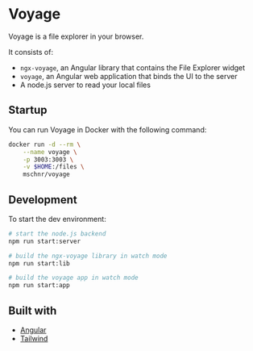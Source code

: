 # Voyage

Voyage is a file explorer in your browser.

It consists of:

- `ngx-voyage`, an Angular library that contains the File Explorer widget
- `voyage`, an Angular web application that binds the UI to the server
- A node.js server to read your local files

## Startup

You can run Voyage in Docker with the following command:

```bash
docker run -d --rm \
    --name voyage \
    -p 3003:3003 \
    -v $HOME:/files \
    mschnr/voyage
```

## Development

To start the dev environment:

```bash
# start the node.js backend
npm run start:server

# build the ngx-voyage library in watch mode
npm run start:lib

# build the voyage app in watch mode
npm run start:app
```

## Built with

- [Angular](https://angular.dev/)
- [Tailwind](https://tailwindcss.com/)
